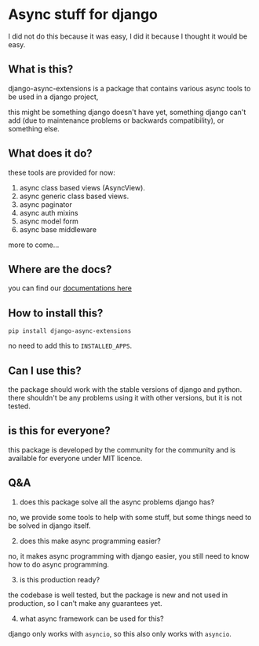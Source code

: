 # Async stuff for django

I did not do this because it was easy,
I did it because I thought it would be easy.


## What is this?

django-async-extensions is a package that contains various async tools to be used in a django project,


this might be something django doesn't have yet,
something django can't add (due to maintenance problems or backwards compatibility), 
or something else.


## What does it do?

these tools are provided for now:

1. async class based views (AsyncView).
2. async generic class based views.
3. async paginator
4. async auth mixins 
5. async model form
6. async base middleware

more to come...

## Where are the docs?

you can find our [documentations here](https://django-async-extensions.readthedocs.io/en/latest/)

## How to install this?

```shell
pip install django-async-extensions
```

no need to add this to `INSTALLED_APPS`.

## Can I use this?
the package should work with the stable versions of django and python.
there shouldn't be any problems using it with other versions, but it is not tested.

## is this for everyone?
this package is developed by the community for the community and is available for everyone under MIT licence.

## Q&A

1. does this package solve all the async problems django has?

no, we provide some tools to help with some stuff,
but some things need to be solved in django itself.

2. does this make async programming easier?

no, it makes async programming with django easier,
you still need to know how to do async programming.

3. is this production ready?

the codebase is well tested, but the package is new and not used in production, so I can't make any guarantees yet.

4. what async framework can be used for this?

django only works with `asyncio`, so this also only works with `asyncio`.
